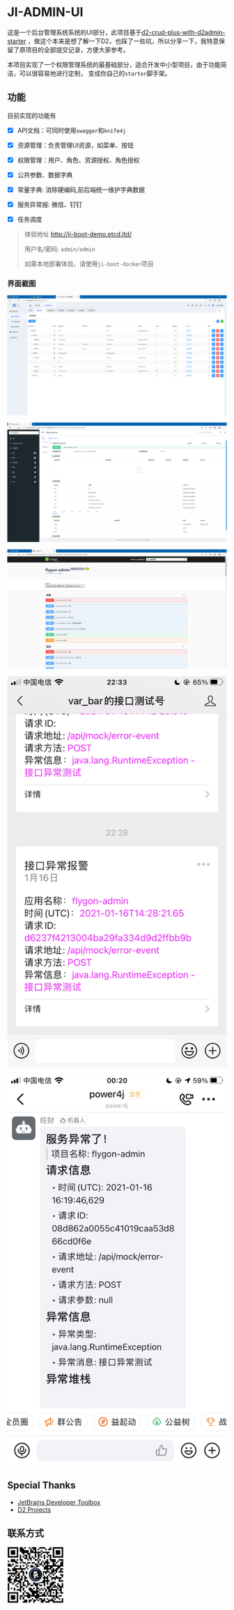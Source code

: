 # JI-ADMIN-UI

这是一个后台管理系统系统的UI部分，此项目基于[d2-crud-plus-with-d2admin-starter](https://github.com/greper/d2-crud-plus-with-d2admin-starter) ，做这个本来是想了解一下D2，也踩了一些坑，所以分享一下，我特意保留了原项目的全部提交记录，方便大家参考。

本项目实现了一个权限管理系统的最基础部分，适合开发中小型项目，由于功能简洁，可以很容易地进行定制， 变成你自己的`starter`脚手架。


## 功能

目前实现的功能有

- [x] API文档：可同时使用`swagger`和`knife4j`
- [x] 资源管理：负责管理UI资源，如菜单、按钮
- [x] 权限管理：用户、角色、资源授权、角色授权
- [x] 公共参数、数据字典
- [x] 常量字典: 消除硬编码,前后端统一维护字典数据
- [x] 服务异常报: 微信、钉钉
- [x] 任务调度


> 体验地址 http://ji-boot-demo.etcd.ltd/
>
>用户名/密码: `admin/admin`
>
> 如需本地部署体验，请使用`ji-boot-docker`项目

### 界面截图

![ui-sys-res.png](docs/assets/img/testing/ui-sys-res.png)


![knife4j.png](docs/assets/img/testing/knife4j.png)


![swagger.png](docs/assets/img/testing/swagger.png)


![wx-err-notify.png](docs/assets/img/testing/wx-err-notify.png)


![ding-err-notify.png](docs/assets/img/testing/ding-err-notify.png)

## Special Thanks

- [JetBrains Developer Toolbox](https://www.jetbrains.com/?from=sequence)
- [D2 Projects](https://github.com/d2-projects)

## 联系方式


![weichat](docs/assets/img/wei-chat.png)
